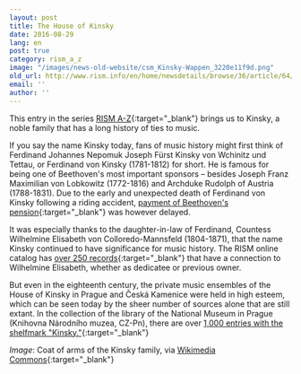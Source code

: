 ```yaml
---
layout: post
title: The House of Kinsky
date: 2016-08-29
lang: en
post: true
category: rism_a_z
image: "/images/news-old-website/csm_Kinsky-Wappen_3220e11f9d.png"
old_url: http://www.rism.info/en/home/newsdetails/browse/36/article/64/the-house-of-kinsky.html
email: ''
author: ''
---
```


This entry in the series [RISM A-Z](/news-archive/rism_a_z){:target="_blank"} brings us to Kinsky, a noble family that has a long history of ties to music.

If you say the name Kinsky today, fans of music history might first think of Ferdinand Johannes Nepomuk Joseph Fürst Kinsky von Wchinitz und Tettau, or Ferdinand von Kinsky (1781-1812) for short. He is famous for being one of Beethoven's most important sponsors – besides Joseph Franz Maximilian von Lobkowitz (1772-1816) and Archduke Rudolph of Austria (1788-1831). Due to the early and unexpected death of Ferdinand von Kinsky following a riding accident, [payment of Beethoven's pension](http://www.beethoven-haus-bonn.de/sixcms/detail.php/35278){:target="_blank"} was however delayed.

It was especially thanks to the daughter-in-law of Ferdinand, Countess Wilhelmine Elisabeth von Colloredo-Mannsfeld (1804-1871), that the name Kinsky continued to have significance for music history. The RISM online catalog has [over 250 records](https://opac.rism.info/search?View=rism&q=Colloredo-Mannsfeld){:target="_blank"} that have a connection to Wilhelmine Elisabeth, whether as dedicatee or previous owner.

But even in the eighteenth century, the private music ensembles of the House of Kinsky in Prague and Česká Kamenice were held in high esteem, which can be seen today by the sheer number of sources alone that are still extant. In the collection of the library of the National Museum in Prague (Knihovna Národního muzea, CZ-Pn), there are over [1,000 entries with the shelfmark "Kinsky."](https://opac.rism.info/search?View=rism&callno=Kinsky){:target="_blank"}

_Image_: Coat of arms of the Kinsky family, via [Wikimedia Commons](https://de.wikipedia.org/wiki/Datei:Kinsky-Wappen.png){:target="_blank"}